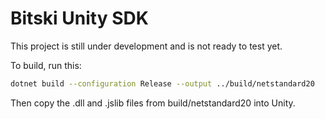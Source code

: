 # Bitski Unity SDK

This project is still under development and is not ready to test yet.

To build, run this:
```bash
dotnet build --configuration Release --output ../build/netstandard20
```

Then copy the .dll and .jslib files from build/netstandard20 into Unity.